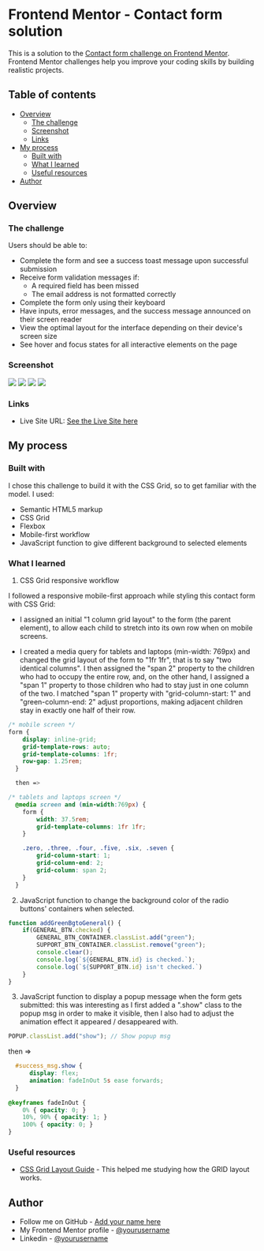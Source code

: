 # Frontend Mentor - Contact form solution

This is a solution to the [Contact form challenge on Frontend Mentor](https://www.frontendmentor.io/challenges/contact-form--G-hYlqKJj). Frontend Mentor challenges help you improve your coding skills by building realistic projects. 



## Table of contents

- [Overview](#overview)
  - [The challenge](#the-challenge)
  - [Screenshot](#screenshot)
  - [Links](#links)
- [My process](#my-process)
  - [Built with](#built-with)
  - [What I learned](#what-i-learned)
  - [Useful resources](#useful-resources)
- [Author](#author)



## Overview

### The challenge

Users should be able to:

- Complete the form and see a success toast message upon successful submission
- Receive form validation messages if:
  - A required field has been missed
  - The email address is not formatted correctly
- Complete the form only using their keyboard
- Have inputs, error messages, and the success message announced on their screen reader
- View the optimal layout for the interface depending on their device's screen size
- See hover and focus states for all interactive elements on the page

### Screenshot

![](./assets/screenshots/mb.png)
![](./assets/screenshots/success_msg_mb.png)
![](./assets/screenshots/dsk.png)
![](./assets/screenshots/success_msg%20dsk.png)


### Links

- Live Site URL: [See the Live Site here](https://responsive-contactform.netlify.app/)



## My process

### Built with

I chose this challenge to build it with the CSS Grid, so to get familiar with the model. I used:

- Semantic HTML5 markup
- CSS Grid
- Flexbox
- Mobile-first workflow
- JavaScript function to give different background to selected elements


### What I learned

1) CSS Grid responsive workflow

I followed a responsive mobile-first approach while styling this contact form with CSS Grid: 

- I assigned an initial "1 column grid layout" to the form (the parent element), to allow each child to stretch into its own row when on mobile screens.

- I created a media query for tablets and laptops (min-width: 769px) and changed the grid layout of the form to "1fr 1fr", that is to say "two identical columns". I then assigned the "span 2" property to the children who had to occupy the entire row, and, on the other hand, I assigned a "span 1" property to those children who had to stay just in one column of the two. I matched "span 1" property with "grid-column-start: 1" and "green-column-end: 2" adjust proportions, making adjacent children stay in exactly one half of their row.

```css
/* mobile screen */
form {
    display: inline-grid;
    grid-template-rows: auto;
    grid-template-columns: 1fr;
    row-gap: 1.25rem;
  }

  then =>

/* tablets and laptops screen */
  @media screen and (min-width:769px) {
    form {
        width: 37.5rem;
        grid-template-columns: 1fr 1fr;
    }

    .zero, .three, .four, .five, .six, .seven {
        grid-column-start: 1;
        grid-column-end: 2;
        grid-column: span 2;
    }
  }
```

2) JavaScript function to change the background color of the radio buttons' containers when selected.
```js
function addGreenBgtoGeneral() {
    if(GENERAL_BTN.checked) {
        GENERAL_BTN_CONTAINER.classList.add("green");
        SUPPORT_BTN_CONTAINER.classList.remove("green");
        console.clear();
        console.log(`${GENERAL_BTN.id} is checked.`);
        console.log(`${SUPPORT_BTN.id} isn't checked.`)
    }
}
```

3) JavaScript function to display a popup message when the form gets submitted: this was interesting as I first added a ".show" class to the popup msg in order to make it visible, then I also had to adjust the animation effect it appeared / desappeared with.

```js
POPUP.classList.add("show"); // Show popup msg
```
then =>

```css
  #success_msg.show {
      display: flex;
      animation: fadeInOut 5s ease forwards;
  }
  
@keyframes fadeInOut {
    0% { opacity: 0; }
    10%, 90% { opacity: 1; }
    100% { opacity: 0; }
}

```



### Useful resources

- [CSS Grid Layout Guide](https://css-tricks.com/snippets/css/complete-guide-grid/) - This helped me studying how the GRID layout works.

## Author

- Follow me on GitHub - [Add your name here](https://www.your-site.com)
- My Frontend Mentor profile - [@yourusername](https://www.frontendmentor.io/profile/yourusername)
- Linkedin - [@yourusername](https://www.twitter.com/yourusername)

